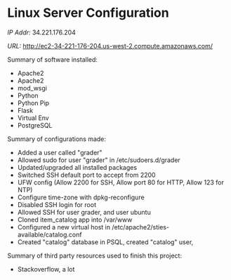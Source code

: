 # Linux Server Configuration
*IP Addr:* 34.221.176.204

*URL:* http://ec2-34-221-176-204.us-west-2.compute.amazonaws.com/

Summary of software installed:
- Apache2
- Apache2
- mod_wsgi
- Python
- Python Pip
- Flask
- Virtual Env
- PostgreSQL

Summary of configurations made:
- Added a user called "grader"
- Allowed sudo for user "grader" in /etc/sudoers.d/grader
- Updated/upgraded all installed packages
- Switched SSH default port to accept from 2200
- UFW config (Allow 2200 for SSH, Allow port 80 for HTTP, Allow 123 for NTP)
- Configure time-zone with dpkg-reconfigure
- Disabled SSH login for root
- Allowed SSH for user grader, and user ubuntu
- Cloned item_catalog app into /var/www
- Configured a new virtual host in /etc/apache2/sties-available/catalog.conf
- Created "catalog" database in PSQL, created "catalog" user,

Summary of third party resources used to finish this project:
- Stackoverflow, a lot
